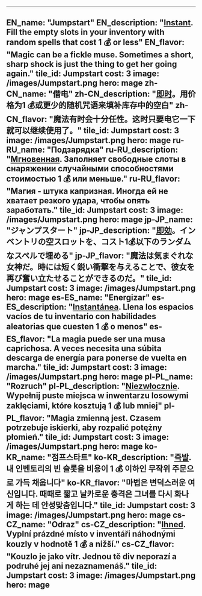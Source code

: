 ---

EN_name: "Jumpstart"
EN_description: "<u><u>Instant</u></u>. Fill the empty slots in your inventory with random spells that cost 1 💰 or less"
EN_flavor: "Magic can be a fickle muse. Sometimes a short, sharp shock is just the thing to get her going again."
tile_id: Jumpstart
cost: 3
image: /images/Jumpstart.png
hero: mage
zh-CN_name: "借电"
zh-CN_description: "<u><u>即时</u></u>。用价格为1 💰或更少的随机咒语来填补库存中的空白"
zh-CN_flavor: "魔法有时会十分任性。这时只要电它一下就可以继续使用了。"
tile_id: Jumpstart
cost: 3
image: /images/Jumpstart.png
hero: mage
ru-RU_name: "Подзарядка"
ru-RU_description: "<u><u>Мгновенная</u></u>. Заполняет свободные слоты в снаряжении случайными способностями стоимостью 1 💰 или меньше."
ru-RU_flavor: "Магия - штука капризная. Иногда ей не хватает резкого удара, чтобы опять заработать."
tile_id: Jumpstart
cost: 3
image: /images/Jumpstart.png
hero: mage
jp-JP_name: "ジャンプスタート"
jp-JP_description: "<u><u>即効</u></u>。インベントリの空スロットを、コスト1💰以下のランダムなスペルで埋める"
jp-JP_flavor: "魔法は気まぐれな女神だ。時には短く鋭い衝撃を与えることで、彼女を再び奮い立たせることができるのだ。"
tile_id: Jumpstart
cost: 3
image: /images/Jumpstart.png
hero: mage
es-ES_name: "Energizar"
es-ES_description: "<u><u>Instantánea</u></u>. Llena los espacios vacíos de tu inventario con habilidades aleatorias que cuesten 1 💰 o menos"
es-ES_flavor: "La magia puede ser una musa caprichosa. A veces necesita una súbita descarga de energía para ponerse de vuelta en marcha."
tile_id: Jumpstart
cost: 3
image: /images/Jumpstart.png
hero: mage
pl-PL_name: "Rozruch"
pl-PL_description: "<u><u>Niezwłocznie</u></u>. Wypełnij puste miejsca w inwentarzu losowymi zaklęciami, które kosztują 1 💰 lub mniej"
pl-PL_flavor: "Magia zmienną jest. Czasem potrzebuje iskierki, aby rozpalić potężny płomień."
tile_id: Jumpstart
cost: 3
image: /images/Jumpstart.png
hero: mage
ko-KR_name: "점프스타트"
ko-KR_description: "<u><u>즉발</u></u>. 내 인벤토리의 빈 슬롯을 비용이 1 💰 이하인 무작위 주문으로 가득 채웁니다"
ko-KR_flavor: "마법은 변덕스러운 여신입니다. 때때로 짧고 날카로운 충격은 그녀를 다시 화나게 하는 데 안성맞춤입니다."
tile_id: Jumpstart
cost: 3
image: /images/Jumpstart.png
hero: mage
cs-CZ_name: "Odraz"
cs-CZ_description: "<u><u>Ihned</u></u>. Vyplní prázdné místo v inventáři náhodnými kouzly v hodnotě 1 💰 a nižší."
cs-CZ_flavor: "Kouzlo je jako vítr. Jednou tě div neporazí a podruhé jej ani nezaznamenáš."
tile_id: Jumpstart
cost: 3
image: /images/Jumpstart.png
hero: mage
---